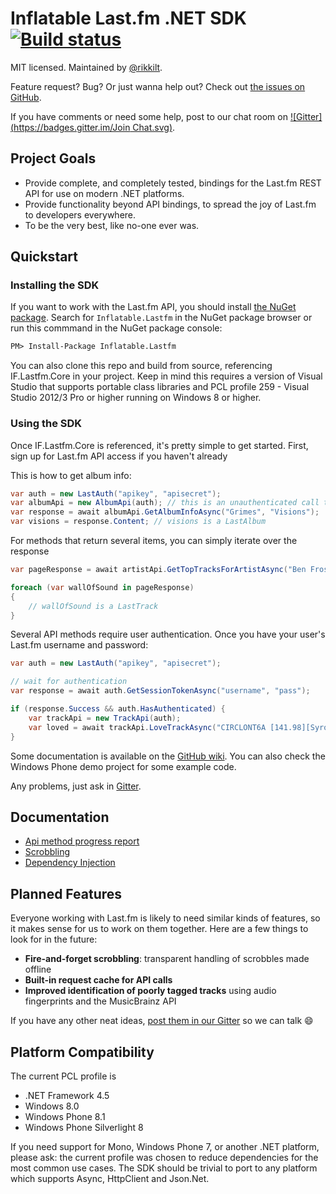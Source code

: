 # Inflatable Last.fm .NET SDK [![Build status](https://ci.appveyor.com/api/projects/status/c8gg2cw4jibbsg3u)](https://ci.appveyor.com/project/rikkit/lastfm)

MIT licensed. Maintained by [@rikkilt](http://twitter.com/rikkilt).

Feature request? Bug? Or just wanna help out? Check out [the issues on GitHub](https://github.com/inflatablefriends/lastfm/issues).

If you have comments or need some help, post to our chat room on [![Gitter](https://badges.gitter.im/Join Chat.svg)](https://gitter.im/inflatablefriends/lastfm?utm_source=badge&utm_medium=badge&utm_campaign=pr-badge).

## Project Goals

- Provide complete, and completely tested, bindings for the Last.fm REST API for use on modern .NET platforms.
- Provide functionality beyond API bindings, to spread the joy of Last.fm to developers everywhere.
- To be the very best, like no-one ever was.

## Quickstart
### Installing the SDK

If you want to work with the Last.fm API, you should install [the NuGet package](
https://www.nuget.org/packages/Inflatable.Lastfm/). Search for ```Inflatable.Lastfm``` in the NuGet package browser or run this commmand in the NuGet package console:

```ps
PM> Install-Package Inflatable.Lastfm
```

You can also clone this repo and build from source, referencing IF.Lastfm.Core in your project. Keep in mind this requires a version of Visual Studio that supports portable class libraries and PCL profile 259 - Visual Studio 2012/3 Pro or higher running on Windows 8 or higher.

### Using the SDK

Once IF.Lastfm.Core is referenced, it's pretty simple to get started. First, sign up for Last.fm API access if you haven't already 

This is how to get album info:

```c#
var auth = new LastAuth("apikey", "apisecret");
var albumApi = new AlbumApi(auth); // this is an unauthenticated call to the API
var response = await albumApi.GetAlbumInfoAsync("Grimes", "Visions");
var visions = response.Content; // visions is a LastAlbum
```

For methods that return several items, you can simply iterate over the response

```c#
var pageResponse = await artistApi.GetTopTracksForArtistAsync("Ben Frost", page: 5, itemsPerPage: 100);

foreach (var wallOfSound in pageResponse)
{
	// wallOfSound is a LastTrack
}
```

Several API methods require user authentication. Once you have your user's Last.fm username and password:

```c#
var auth = new LastAuth("apikey", "apisecret");

// wait for authentication
var response = await auth.GetSessionTokenAsync("username", "pass");

if (response.Success && auth.HasAuthenticated) {
	var trackApi = new TrackApi(auth);
	var loved = await trackApi.LoveTrackAsync("CIRCLONT6A [141.98][Syrobonkus mix]", "Aphex Twin");
}
```

Some documentation is available on the [GitHub wiki](https://github.com/rikkit/lastfm-wp/wiki). You can also check the Windows Phone demo project for some example code. 

Any problems, just ask in [Gitter](https://gitter.im/inflatablefriends/lastfm).

## Documentation

- [Api method progress report](PROGRESS.md)
- [Scrobbling](doc/scrobbling.md)
- [Dependency Injection](doc/dependency-injection.md)

## Planned Features

Everyone working with Last.fm is likely to need similar kinds of features, so it makes sense for us to work on them together. Here are a few things to look for in the future:

- **Fire-and-forget scrobbling**: transparent handling of scrobbles made offline
- **Built-in request cache for API calls**
- **Improved identification of poorly tagged tracks** using audio fingerprints and the MusicBrainz API

If you have any other neat ideas, [post them in our Gitter](https://gitter.im/inflatablefriends/lastfm) so we can talk :smile:

## Platform Compatibility

The current PCL profile is

- .NET Framework 4.5
- Windows 8.0
- Windows Phone 8.1
- Windows Phone Silverlight 8

If you need support for Mono, Windows Phone 7, or another .NET platform, please ask: the current profile was chosen to reduce dependencies for the most common use cases. The SDK should be trivial to port to any platform which supports Async, HttpClient and Json.Net.
